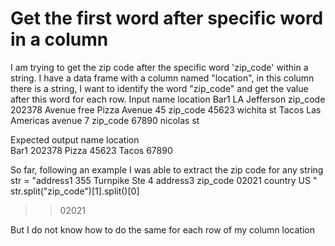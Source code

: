 
# Get the first word after specific word in a column

I am trying to get the zip code after the specific word 'zip_code' within a string.
I have a data frame with a column named "location", in this column there is a string, I want to identify the word "zip_code" and get the value after this word for each row.
Input
name   location
 Bar1   LA Jefferson zip_code 202378 Avenue free
 Pizza  Avenue 45 zip_code 45623 wichita st
 Tacos   Las Americas avenue 7 zip_code 67890 nicolas st

Expected output
 name   location                                          
 Bar1    202378 
 Pizza   45623
 Tacos   67890 

So far, following an example I was able to extract the zip code for any string
str = "address1 355 Turnpike Ste 4  address3 zip_code 02021 country    US   "
str.split("zip_code")[1].split()[0]
>> 02021

But I do not know how to do the same for each row of my column location

        